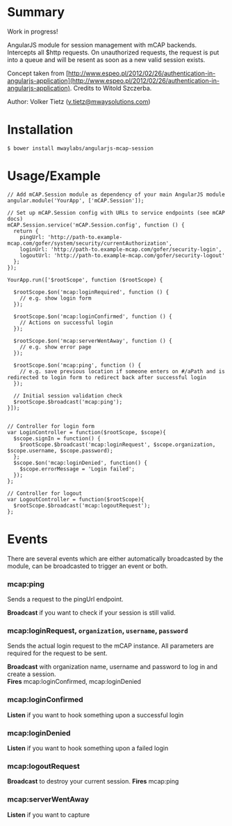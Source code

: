 # Summary

Work in progress!

AngularJS module for session management with mCAP backends. Intercepts all $http requests. On unauthorized requests, the request is put into a queue and will be resent as soon as a new valid session exists.

Concept taken from [http://www.espeo.pl/2012/02/26/authentication-in-angularjs-application](http://www.espeo.pl/2012/02/26/authentication-in-angularjs-application). Credits to Witold Szczerba.

Author: Volker Tietz (v.tietz@mwaysolutions.com)

# Installation

`$ bower install mwaylabs/angularjs-mcap-session`

# Usage/Example

```
// Add mCAP.Session module as dependency of your main AngularJS module
angular.module('YourApp', ['mCAP.Session']);

// Set up mCAP.Session config with URLs to service endpoints (see mCAP docs)
mCAP.Session.service('mCAP.Session.config', function () {
  return {
    pingUrl: 'http://path-to.example-mcap.com/gofer/system/security/currentAuthorization',
    loginUrl: 'http://path-to.example-mcap.com/gofer/security-login',
    logoutUrl: 'http://path-to.example-mcap.com/gofer/security-logout'
  };
});

YourApp.run(['$rootScope', function ($rootScope) {

  $rootScope.$on('mcap:loginRequired', function () {
    // e.g. show login form
  });

  $rootScope.$on('mcap:loginConfirmed', function () {
    // Actions on successful login
  });

  $rootScope.$on('mcap:serverWentAway', function () {
    // e.g. show error page
  });

  $rootScope.$on('mcap:ping', function () {
    // e.g. save previous location if someone enters on #/aPath and is redirected to login form to redirect back after successful login
  });

  // Initial session validation check
  $rootScope.$broadcast('mcap:ping');
}]);


// Controller for login form
var LoginController = function($rootScope, $scope){
  $scope.signIn = function() {
    $rootScope.$broadcast('mcap:loginRequest', $scope.organization, $scope.username, $scope.password);
  };
  $scope.$on('mcap:loginDenied', function() {
    $scope.errorMessage = 'Login failed';
  });
};

// Controller for logout
var LogoutController = function($rootScope){
  $rootScope.$broadcast('mcap:logoutRequest');
};
```

# Events

There are several events which are either automatically broadcasted by the module, can be broadcasted to trigger an event or both.

### mcap:ping

Sends a request to the pingUrl endpoint.

**Broadcast** if you want to check if your session is still valid.

### mcap:loginRequest, `organization`, `username`, `password`

Sends the actual login request to the mCAP instance. All parameters are required for the request to be sent.

**Broadcast** with organization name, username and password to log in and create a session.    
**Fires** mcap:loginConfirmed, mcap:loginDenied

### mcap:loginConfirmed

**Listen** if you want to hook something upon a successful login

### mcap:loginDenied

**Listen** if you want to hook something upon a failed login

### mcap:logoutRequest

**Broadcast** to destroy your current session. 
**Fires** mcap:ping

### mcap:serverWentAway

**Listen** if you want to capture



